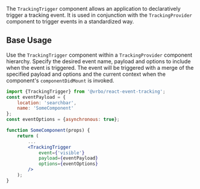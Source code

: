 The `TrackingTrigger` component allows an application to declaratively trigger a tracking event. It is used in conjunction with the `TrackingProvider` component to trigger events in a standardized way.

## Base Usage

Use the `TrackingTrigger` component within a `TrackingProvider` component hierarchy. Specify the desired event name, payload and options to include when the event is triggered. The event will be triggered with a merge of the specified payload and options and the current context when the component's `componentDidMount` is invoked.

```jsx
import {TrackingTrigger} from '@vrbo/react-event-tracking';
const eventPayload = {
    location: 'searchbar',
    name: 'SomeComponent'
};
const eventOptions = {asynchronous: true};

function SomeComponent(props) {
    return (
        ...
        <TrackingTrigger
            event={'visible'}
            payload={eventPayload}
            options={eventOptions}
        />
    );
}
```
